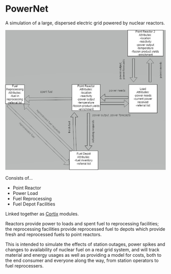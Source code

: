 # PowerNet
A simulation of a large, dispersed electric grid powered by nuclear reactors.

![](thumbnail_diagram.jpg)

Consists of...
  * Point Reactor
  * Power Load
  * Fuel Reprocessing 
  * Fuel Depot Facilities 

Linked together as [Cortix](https://cortix.org) modules.

Reactors provide power to loads and spent fuel to reprocessing facilities; the reprocessing facilities provide reprocessed fuel to depots which provide fresh and reprocessed fuels to point reactors.

This is intended to simulate the effects of station outages, power spikes and changes to availability of nuclear fuel on a real grid system, and will track material and energy usages as well as providing a model for costs, both to the end consumer and everyone along the way, from station operators to fuel reprocessers.
